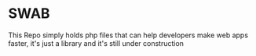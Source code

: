 # SWAB
This Repo simply holds php files that can help developers make web apps faster, it's just a library and it's still under construction
